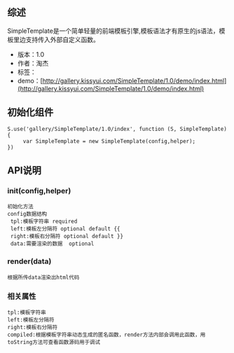 ## 综述

SimpleTemplate是一个简单轻量的前端模板引擎,模板语法才有原生的js语法，模板里边支持传入外部自定义函数。

* 版本：1.0
* 作者：淘杰
* 标签：
* demo：[http://gallery.kissyui.com/SimpleTemplate/1.0/demo/index.html](http://gallery.kissyui.com/SimpleTemplate/1.0/demo/index.html)

## 初始化组件

    S.use('gallery/SimpleTemplate/1.0/index', function (S, SimpleTemplate) {
         var SimpleTemplate = new SimpleTemplate(config,helper);
    })

## API说明
### init(config,helper)
    初始化方法
    config数据结构
     tpl:模板字符串 required
     left:模板左分隔符 optional default {{
     right:模板右分隔符 optional default }}
     data:需要渲染的数据  optional
     
### render(data)
    根据所传data渲染出html代码

### 相关属性
    tpl:模板字符串
    left:模板左分隔符
    right:模板右分隔符
    compiled:根据模板字符串动态生成的匿名函数，render方法内部会调用此函数，用toString方法可查看函数源码用于调试


